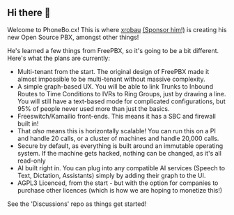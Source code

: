 ## Hi there 👋

Welcome to PhoneBo.cx! This is where [xrobau](https://github.com/xrobau) [(Sponsor him!)](https://github.com/sponsors/xrobau) is creating his new Open Source PBX, amongst other things!

He's learned a few things from FreePBX, so it's going to be a bit different. Here's what the plans are currently:

* Multi-tenant from the start. The original design of FreePBX made it almost impossible to be multi-tenant without massive complexity.
* A simple graph-based UX. You will be able to link Trunks to Inbound Routes to Time Conditions to IVRs to Ring Groups, just by drawing a line. You will still have a text-based mode for complicated configurations, but 95% of people never used more than just the basics.
* Freeswitch/Kamailio front-ends. This means it has a SBC and firewall built in!
* That *also* means this is horizontally scalable! You can run this on a PI and handle 20 calls, or a cluster of machines and handle 20,000 calls.
* Secure by default, as everything is built around an immutable operating system. If the machine gets hacked, nothing can be changed, as it's all read-only
* AI built right in. You can plug into any compatible AI services (Speech to Text, Dictation, Assistants) simply by adding their graph to the UI.
* AGPL3 Licenced, from the start - but with the option for companies to purchase other licences (which is how we are hoping to monetize this!)


See the 'Discussions' repo as things get started!
